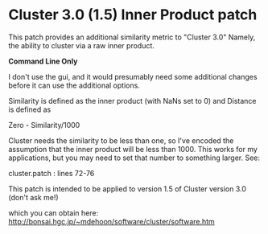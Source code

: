 Cluster 3.0 (1.5) Inner Product patch
=====================================

This patch provides an additional
similarity metric to "Cluster 3.0"
Namely, the ability to cluster
via a raw inner product.

**Command Line Only**

I don't use the gui, and it 
would presumably need some
additional changes before it
can use the additional options.

Similarity is defined as the inner product
(with NaNs set to 0) and 
Distance is defined as 

Zero - Similarity/1000

Cluster needs the similarity to be less than one, 
so I've encoded the assumption that the inner product
will be less than 1000. This works for my applications,
but you may need to set that number to something
larger. See:

cluster.patch : lines 72-76

This patch is intended to be applied to 
version 1.5 of Cluster version 3.0 
(don't ask me!)

which you can obtain here:
http://bonsai.hgc.jp/~mdehoon/software/cluster/software.htm
